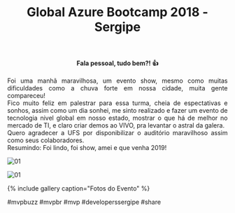 ﻿---
title: "Global Azure Bootcamp 2018 - Sergipe"
comments: true
excerpt_separator: "Ler mais"
categories:
  - Evento
gallery:
  - url: /assets/images/gab2018/principal.jpg
    image_path: /assets/images/gab2018/principal.jpg
    alt: "Global Azure Bootcamp2018 - Sergipe"
  - url: /assets/images/gab2018/2.jpg
    image_path: /assets/images/gab2018/2.jpg
    alt: "Global Azure Bootcamp2018 - Sergipe"
  - url: /assets/images/gab2018/3.jpg
    image_path: /assets/images/gab2018/3.jpg
    alt: "Global Azure Bootcamp2018 - Sergipe"
  - url: /assets/images/gab2018/4.jpg
    image_path: /assets/images/gab2018/4.jpg
    alt: "Global Azure Bootcamp2018 - Sergipe"
  - url: /assets/images/gab2018/5.jpg
    image_path: /assets/images/gab2018/5.jpg
    alt: "Global Azure Bootcamp2018 - Sergipe"
  - url: /assets/images/gab2018/6.jpg
    image_path: /assets/images/gab2018/6.jpg
    alt: "Global Azure Bootcamp2018 - Sergipe"
  - url: /assets/images/gab2018/7.jpg
    image_path: /assets/images/gab2018/7.jpg
    alt: "Global Azure Bootcamp2018 - Sergipe"
  - url: /assets/images/gab2018/8.jpg
    image_path: /assets/images/gab2018/8.jpg
    alt: "Global Azure Bootcamp2018 - Sergipe"
  - url: /assets/images/gab2018/9.jpg
    image_path: /assets/images/gab2018/9.jpg
    alt: "Global Azure Bootcamp2018 - Sergipe"
  - url: /assets/images/gab2018/10.jpg
    image_path: /assets/images/gab2018/10.jpg
    alt: "Global Azure Bootcamp2018 - Sergipe"
  - url: /assets/images/gab2018/11.jpg
    image_path: /assets/images/gab2018/11.jpg
    alt: "Global Azure Bootcamp2018 - Sergipe"
  - url: /assets/images/gab2018/12.jpg
    image_path: /assets/images/gab2018/12.jpg
    alt: "Global Azure Bootcamp2018 - Sergipe"
  - url: /assets/images/gab2018/13.jpg
    image_path: /assets/images/gab2018/13.jpg
    alt: "Global Azure Bootcamp2018 - Sergipe"
  - url: /assets/images/gab2018/14.jpg
    image_path: /assets/images/gab2018/14.jpg
    alt: "Global Azure Bootcamp2018 - Sergipe"
  - url: /assets/images/gab2018/15.jpg
    image_path: /assets/images/gab2018/15.jpg
    alt: "Global Azure Bootcamp2018 - Sergipe"
  - url: /assets/images/gab2018/16.jpg
    image_path: /assets/images/gab2018/16.jpg
    alt: "Global Azure Bootcamp2018 - Sergipe"
  - url: /assets/images/gab2018/17.jpg
    image_path: /assets/images/gab2018/17.jpg
    alt: "Global Azure Bootcamp2018 - Sergipe"
  - url: /assets/images/gab2018/18.jpg
    image_path: /assets/images/gab2018/18.jpg
    alt: "Global Azure Bootcamp2018 - Sergipe"
  - url: /assets/images/gab2018/19.jpg
    image_path: /assets/images/gab2018/19.jpg
    alt: "Global Azure Bootcamp2018 - Sergipe"
  - url: /assets/images/gab2018/20.jpg
    image_path: /assets/images/gab2018/20.jpg
    alt: "Global Azure Bootcamp2018 - Sergipe"
  - url: /assets/images/gab2018/21.jpg
    image_path: /assets/images/gab2018/21.jpg
    alt: "Global Azure Bootcamp2018 - Sergipe"
  - url: /assets/images/gab2018/22.jpg
    image_path: /assets/images/gab2018/22.jpg
    alt: "Global Azure Bootcamp2018 - Sergipe"
  - url: /assets/images/gab2018/23.jpg
    image_path: /assets/images/gab2018/23.jpg
    alt: "Global Azure Bootcamp2018 - Sergipe"
  - url: /assets/images/gab2018/24.jpg
    image_path: /assets/images/gab2018/24.jpg
    alt: "Global Azure Bootcamp2018 - Sergipe"
  - url: /assets/images/gab2018/25.jpg
    image_path: /assets/images/gab2018/25.jpg
    alt: "Global Azure Bootcamp2018 - Sergipe"
  - url: /assets/images/gab2018/26.jpg
    image_path: /assets/images/gab2018/26.jpg
    alt: "Global Azure Bootcamp2018 - Sergipe"
  - url: /assets/images/gab2018/27.jpg
    image_path: /assets/images/gab2018/27.jpg
    alt: "Global Azure Bootcamp2018 - Sergipe"
  - url: /assets/images/gab2018/28.jpg
    image_path: /assets/images/gab2018/28.jpg
    alt: "Global Azure Bootcamp2018 - Sergipe"
  - url: /assets/images/gab2018/29.jpg
    image_path: /assets/images/gab2018/29.jpg
    alt: "Global Azure Bootcamp2018 - Sergipe"
  - url: /assets/images/gab2018/30.jpg
    image_path: /assets/images/gab2018/30.jpg
    alt: "Global Azure Bootcamp2018 - Sergipe"
  - url: /assets/images/gab2018/31.jpg
    image_path: /assets/images/gab2018/31.jpg
    alt: "Global Azure Bootcamp2018 - Sergipe"
  - url: /assets/images/gab2018/32.jpg
    image_path: /assets/images/gab2018/32.jpg
    alt: "Global Azure Bootcamp2018 - Sergipe"
---

<center><strong>Fala pessoal, tudo bem?! 👍 </strong></center> <br>
<div style="text-align: justify;">
Foi uma manhã maravilhosa, um evento show, mesmo como muitas dificuldades como a chuva forte em nossa cidade, muita gente compareceu!
<br>
Fico muito feliz em palestrar para essa turma, cheia de espectativas e sonhos, assim como um dia sonhei, me sinto realizado e fazer um evento de tecnologia nivel global em nosso estado, mostrar o que há de melhor no mercado de TI, e claro criar demos ao VIVO, pra levantar o astral da galera.
<br>
Quero agradecer a UFS por disponibilizar o auditório maravilhoso assim como seus colaboradores. 
<br>
Resumindo: Foi lindo, foi show, amei e que venha 2019!

</div> 


![01]({{site.url}}{{site.baseurl}}/assets/images/azure/azure01.jpg)

![01]({{site.url}}{{site.baseurl}}/assets/images/gab2018/principal.jpg) 

{% include gallery caption="Fotos do Evento" %}

 #mvpbuzz #mvpbr #mvp #developerssergipe #share <br><br>